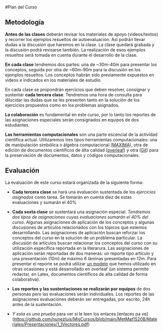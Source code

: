 #Plan del Curso

## Metodología
**Antes de las clases** deberán revisar los materiales de apoyo (videos/textos) y recorrer los ejemplos resueltos de autoevaluación. Así podrán llevar dudas a la discusión que haremos en la clase. La clase quedará grabada y la discusión podrá revisarse también. La realización de esos ejemplos resueltos será tomada en cuenta durante el desarrollo de la clase.

**En cada clase** tendremos dos partes: una de ~30m-40m para presentar los conceptos, seguida por otra de ~60m-90m para la discusión en los ejemplos resueltos. Los conceptos habrán sido previamente expuestos en videos e indicados en los materiales de estudio.

En cada clase se propondrán ejercicios que deben resolver, consignar y sustentar **cada tercera clase**.  Tendremos una hora de consulta para dilucidar las dudas que se les presenten tanto en la solución de los ejercicios propuestos como en los problemas asignados.

**La colaboración** es fundamental en este curso, por lo tanto los reportes de las asignaciones especiales serán consignados en equipos de dos estudiantes. 

**Las herramientas computacionales** son una parte escencial de la actividad científica actual. Utilizaremos  tres tipos herramientas computacionales: una de manipulación simbólica o álgebra computacional ([MAXIMA](http://maxima.sourceforge.net)), otra de edición de documentos científicos de álta calidad ([overleaf](https://www.overleaf.com/)) y otra ([Git](https://github.com/)) para la preservación de documentos, datos y códigos computacionales.

## Evaluación 
La evaluación de este curso estará organizada de la siguiente forma:

+ **Cada tercera clase** se hará una evaluación sustentada de los *ejercicios asignados* como tarea.  Se tomarán en cuenta diez de estas evaluaciones y sumarán el 40\%

+ **Cada sexta clase** se sustentará una asignación especial. *Tendremos dos tipos de asignaciones cuyas evaluaciones sumarán el 40% del curso*. Algunas asignaciones de aplicación de los conceptos y algunas discusiones de artículos relacionados con los tópicos que estemos desarrollando.  Las asignaciones de aplicación buscan reforzar los conceptos del curso en la solución de un problema particular. La discusión de artículos buscan relacionar los conceptos del curso con su utilización específica reportada en la literarura.  Las asignaciones de aplicación serán reportadas de dos maneras: un reporte tipo artículo y una presentación (10m) de máximo 6 láminas presentadas en 12m. Para presentar el reporte se podrá utilizar [un modelo](https://www.overleaf.com/read/hfqvjnjwngnp) que hemos utilizado en otras ocasiones y está desarrollado en overleaf (un sistema permite redactar, en Latex, documentos científicos de alta calidad de forma colaborativa).

+ **Los reportes y las sustentaciones se realizarán por equipos** de dos personas pero las evaluaciones serán individuales. Los reportes de las asignaciones evaluaciones deberán ser entregadas, por escrito, 24h antes de la sustentación.

+ *Y esta es una prueba* para ver si le leen los enlaces [enlaces pa ve] (https://github.com/nunezluis/MisCursos/blob/main/MetMat1S20B/Materiales/Presentaciones/1_1Vectores.pdf)
